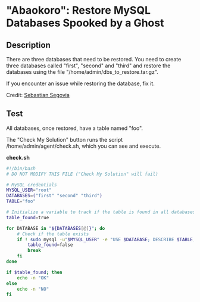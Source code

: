# "Abaokoro": Restore MySQL Databases Spooked by a Ghost

## Description
There are three databases that need to be restored. You need to create three databases called "first", "second" and "third" and restore the databases using the file "/home/admin/dbs_to_restore.tar.gz".  

If you encounter an issue while restoring the database, fix it.  

Credit: [Sebastian Segovia](https://www.linkedin.com/in/sebastian-segovia-a7518a228/)

## Test

All databases, once restored, have a table named "foo".  

The "Check My Solution" button runs the script /home/admin/agent/check.sh, which you can see and execute. 

**check.sh**

```bash
#!/bin/bash
# DO NOT MODIFY THIS FILE ("Check My Solution" will fail)

# MySQL credentials
MYSQL_USER="root"
DATABASES=("first" "second" "third")
TABLE="foo"

# Initialize a variable to track if the table is found in all databases
table_found=true

for DATABASE in "${DATABASES[@]}"; do
    # Check if the table exists
    if ! sudo mysql -u"$MYSQL_USER" -e "USE $DATABASE; DESCRIBE $TABLE;" &> /dev/null; then
        table_found=false
        break
    fi
done

if $table_found; then
    echo -n "OK"
else
    echo -n "NO"
fi
```
